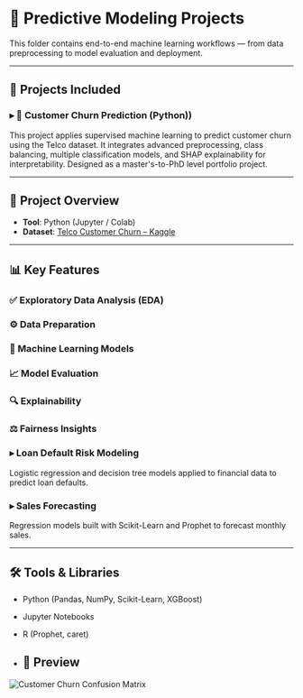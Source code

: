 # 🧠 Predictive Modeling Projects

This folder contains end-to-end machine learning workflows — from data preprocessing to model evaluation and deployment.

---

## 📌 Projects Included

### ▸ 🧠 Customer Churn Prediction (Python))

This project applies supervised machine learning to predict customer churn using the Telco dataset. It integrates advanced preprocessing, class balancing, multiple classification models, and SHAP explainability for interpretability. Designed as a master's-to-PhD level portfolio project.

---

## 📂 Project Overview
- **Tool**: Python (Jupyter / Colab)  
- **Dataset**: [Telco Customer Churn – Kaggle](https://www.kaggle.com/datasets/blastchar/telco-customer-churn)  


---

## 📊 Key Features

### ✅ Exploratory Data Analysis (EDA)
### ⚙️ Data Preparation
### 🤖 Machine Learning Models
### 📈 Model Evaluation
### 🔍 Explainability
### ⚖️ Fairness Insights


### ▸ Loan Default Risk Modeling  
Logistic regression and decision tree models applied to financial data to predict loan defaults.

### ▸ Sales Forecasting  
Regression models built with Scikit-Learn and Prophet to forecast monthly sales.

---

## 🛠 Tools & Libraries
- Python (Pandas, NumPy, Scikit-Learn, XGBoost)
- Jupyter Notebooks
- R (Prophet, caret)

- ## 📸 Preview
![Customer Churn Confusion Matrix](../../Assets/churn_conf_matrix.png)

